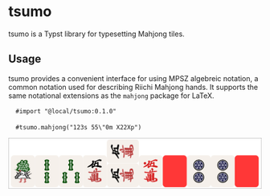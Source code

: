 # tsumo

tsumo is a Typst library for typesetting Mahjong tiles.

## Usage

tsumo provides a convenient interface for using MPSZ algebreic notation, a common notation used for describing Riichi Mahjong hands.
It supports the same notational extensions as the `mahjong` package for LaTeX.

```
  #import "@local/tsumo:0.1.0"

  #tsumo.mahjong("123s 55\"0m X22Xp")
```

![example generated hand](example.png)
